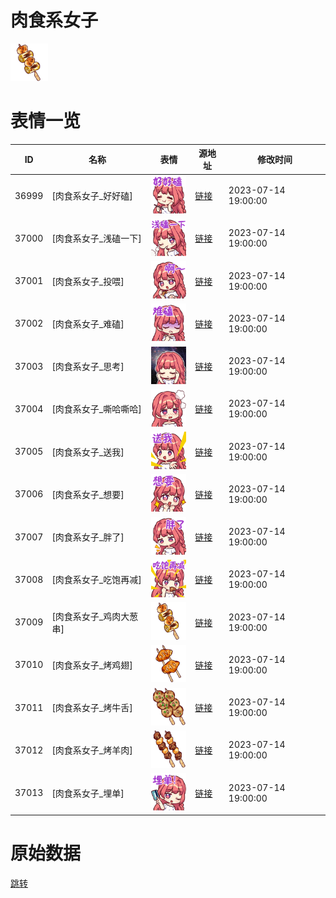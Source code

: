# 肉食系女子

<img src="./cover.png" height="60" alt="cover" />

# 表情一览

|ID|名称|表情|源地址|修改时间|
|----|----|----|----|----|
|36999|[肉食系女子_好好磕]|<img src="./pic/036999_%5B肉食系女子_好好磕%5D.png" height="60" alt="好好磕"/>|[链接](https://i0.hdslb.com/bfs/garb/ade1bac8c79db4f2c33b8e16bfabfe495bf2ac55.png)|2023-07-14 19:00:00|
|37000|[肉食系女子_浅磕一下]|<img src="./pic/037000_%5B肉食系女子_浅磕一下%5D.png" height="60" alt="浅磕一下"/>|[链接](https://i0.hdslb.com/bfs/garb/6c684f39ee2a1ca53cb2117faf09c00946bd981f.png)|2023-07-14 19:00:00|
|37001|[肉食系女子_投喂]|<img src="./pic/037001_%5B肉食系女子_投喂%5D.png" height="60" alt="投喂"/>|[链接](https://i0.hdslb.com/bfs/garb/55ac39cf650538c19543e98bb621454404cc3721.png)|2023-07-14 19:00:00|
|37002|[肉食系女子_难磕]|<img src="./pic/037002_%5B肉食系女子_难磕%5D.png" height="60" alt="难磕"/>|[链接](https://i0.hdslb.com/bfs/garb/bcf14fd177d9797a7f8ae165f124304e11b890d9.png)|2023-07-14 19:00:00|
|37003|[肉食系女子_思考]|<img src="./pic/037003_%5B肉食系女子_思考%5D.png" height="60" alt="思考"/>|[链接](https://i0.hdslb.com/bfs/garb/bc7504b9ec5ce8edaa08566503b4b93baa00c9cc.png)|2023-07-14 19:00:00|
|37004|[肉食系女子_嘶哈嘶哈]|<img src="./pic/037004_%5B肉食系女子_嘶哈嘶哈%5D.png" height="60" alt="嘶哈嘶哈"/>|[链接](https://i0.hdslb.com/bfs/garb/6f090599d227f90363870e724e58013fa77a3ceb.png)|2023-07-14 19:00:00|
|37005|[肉食系女子_送我]|<img src="./pic/037005_%5B肉食系女子_送我%5D.png" height="60" alt="送我"/>|[链接](https://i0.hdslb.com/bfs/garb/ea7bbfe8f382b2e9d3377deb65e114d2671711aa.png)|2023-07-14 19:00:00|
|37006|[肉食系女子_想要]|<img src="./pic/037006_%5B肉食系女子_想要%5D.png" height="60" alt="想要"/>|[链接](https://i0.hdslb.com/bfs/garb/b42feeeb8148b2942e4e02cfc0a53726759b01b7.png)|2023-07-14 19:00:00|
|37007|[肉食系女子_胖了]|<img src="./pic/037007_%5B肉食系女子_胖了%5D.png" height="60" alt="胖了"/>|[链接](https://i0.hdslb.com/bfs/garb/81e47d464134a8ec9c4d1f2a1a21c7d912fe3e7f.png)|2023-07-14 19:00:00|
|37008|[肉食系女子_吃饱再减]|<img src="./pic/037008_%5B肉食系女子_吃饱再减%5D.png" height="60" alt="吃饱再减"/>|[链接](https://i0.hdslb.com/bfs/garb/efae6e47df3262bbbac189f205542ab3b02d0404.png)|2023-07-14 19:00:00|
|37009|[肉食系女子_鸡肉大葱串]|<img src="./pic/037009_%5B肉食系女子_鸡肉大葱串%5D.png" height="60" alt="鸡肉大葱串"/>|[链接](https://i0.hdslb.com/bfs/garb/e6f0193db435e54b41d0a01ffaaca0088f7fe75a.png)|2023-07-14 19:00:00|
|37010|[肉食系女子_烤鸡翅]|<img src="./pic/037010_%5B肉食系女子_烤鸡翅%5D.png" height="60" alt="烤鸡翅"/>|[链接](https://i0.hdslb.com/bfs/garb/3da273300f40f289d24f72a664d83ee5fb981e59.png)|2023-07-14 19:00:00|
|37011|[肉食系女子_烤牛舌]|<img src="./pic/037011_%5B肉食系女子_烤牛舌%5D.png" height="60" alt="烤牛舌"/>|[链接](https://i0.hdslb.com/bfs/garb/714603e7c9351b5c0ddac585b0134350fc21c65c.png)|2023-07-14 19:00:00|
|37012|[肉食系女子_烤羊肉]|<img src="./pic/037012_%5B肉食系女子_烤羊肉%5D.png" height="60" alt="烤羊肉"/>|[链接](https://i0.hdslb.com/bfs/garb/e910855b94f29e6817fb0e60358e5864f52f855e.png)|2023-07-14 19:00:00|
|37013|[肉食系女子_埋单]|<img src="./pic/037013_%5B肉食系女子_埋单%5D.png" height="60" alt="埋单"/>|[链接](https://i0.hdslb.com/bfs/garb/59283abb88facc74f1f90dc6cad7f85703cd9b0c.png)|2023-07-14 19:00:00|

# 原始数据

[跳转](./raw.json)

